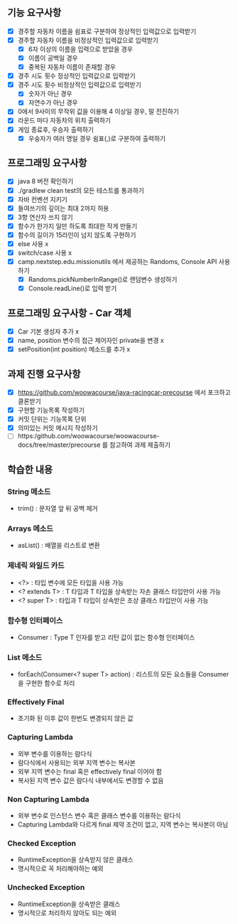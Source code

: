 ## 기능 요구사항
- [x] 경주할 자동차 이름을 쉼표로 구분하여 정상적인 입력값으로 입력받기
- [x] 경주할 자동차 이름을 비정상적인 입력값으로 입력받기
  - [x] 6자 이상의 이름을 입력으로 받았을 경우
  - [x] 이름이 공백일 경우
  - [x] 중복된 자동차 이름이 존재할 경우
- [x] 경주 시도 횟수 정상적인 입력값으로 입력받기
- [x] 경주 시도 횟수 비정상적인 입력값으로 입력받기
  - [x] 숫자가 아닌 경우
  - [x] 자연수가 아닌 경우
- [x] 0에서 9사이의 무작위 값을 이용해 4 이상일 경우, 말 전진하기
- [x] 라운드 마다 자동차의 위치 출력하기
- [x] 게임 종료후, 우승자 출력하기
  - [x] 우숭자가 여러 명일 경우 쉼표(,)로 구분하여 출력하기

## 프로그래밍 요구사항
- [x] java 8 버전 확인하기
- [x] ./gradlew clean test의 모든 테스트를 통과하기
- [x] 자바 컨벤션 지키기
- [x] 들여쓰기의 깊이는 최대 2까지 허용
- [x] 3항 연산자 쓰지 않기
- [x] 함수가 한가지 일만 하도록 최대한 작게 만들기
- [x] 함수의 길이가 15라인이 넘지 않도록 구현하기
- [x] else 사용 x
- [x] switch/case 사용 x
- [x] camp.nextstep.edu.missionutils 에서 제공하는 Randoms, Console API 사용하기
  - [x] Randoms.pickNumberInRange()로 랜덤변수 생성하기
  - [x] Console.readLine()로 입력 받기

## 프로그래밍 요구사항 - Car 객체
- [x] Car 기본 생성자 추가 x
- [x] name, position 변수의 접근 제어자인 private을 변경 x
- [x] setPosition(int position) 메소드를 추가 x

## 과제 진행 요구사항

- [x] https://github.com/woowacourse/java-racingcar-precourse 에서 포크하고 클론받기
- [x] 구현할 기능목록 작성하기
- [x] 커밋 단위는 기능목록 단위
- [x] 의미있는 커밋 메시지 작성하기
- [ ] https:/github.com/woowacourse/woowacourse-docs/tree/master/precourse 를 참고하여 과제 제출하기

## 학습한 내용

### String 메소드

- trim() : 문자열 앞 뒤 공백 제거

### Arrays 메소드

- asList() : 배열을 리스트로 변환

### 제네릭 와일드 카드

- \<?> : 타입 변수에 모든 타입을 사용 가능
- \<? extends T> : T 타입과 T 타입을 상속받는 자손 클래스 타입만이 사용 가능
- \<? super T> :  타입과 T 타입이 상속받은 조상 클래스 타입만이 사용 가능

### 함수형 인터페이스

- Consumer<T> : Type T 인자를 받고 리턴 값이 없는 함수형 인터페이스

### List 메소드

- forEach(Consumer<? super T> action) : 리스트의 모든 요소들을 Consumer을 구현한 함수로 처리

### Effectively Final

- 초기화 된 이후 값이 한번도 변경되지 않은 값

### Capturing Lambda

- 외부 변수를 이용하는 람다식
- 람다식에서 사용되는 외부 지역 변수는 복사본
- 외부 지역 변수는 final 혹은 effectively final 이어야 함
- 복사된 지역 변수 값은 람다식 내부에서도 변경할 수 없음

### Non Capturing Lambda

- 외부 변수로 인스턴스 변수 혹은 클래스 변수를 이용하는 람다식
- Capturing Lambda와 다르게 final 제약 조건이 없고, 지역 변수는 복사본이 아님

### Checked Exception

- RuntimeException을 상속받지 않은 클래스
- 명시적으로 꼭 처리해야하는 예외

### Unchecked Exception

- RuntimeException을 상속받은 클래스
- 명시적으로 처리하지 않아도 되는 예외
